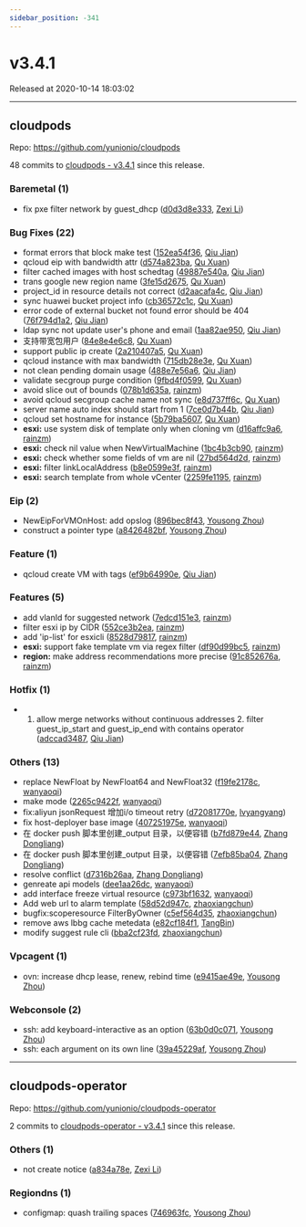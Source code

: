 ```yaml
---
sidebar_position: -341
---
```


# v3.4.1

Released at 2020-10-14 18:03:02

-----

## cloudpods

Repo: https://github.com/yunionio/cloudpods

48 commits to [cloudpods - v3.4.1] since this release.

### Baremetal (1)
- fix pxe filter network by guest_dhcp ([d0d3d8e333](https://github.com/yunionio/cloudpods/commit/d0d3d8e333128f1d81849a0f69fe04a6f48e6387), [Zexi Li](mailto:zexi.li@qq.com))

### Bug Fixes (22)
- format errors that block make test ([152ea54f36](https://github.com/yunionio/cloudpods/commit/152ea54f369e4b5646eed302f3a8a781d1d92ac2), [Qiu Jian](mailto:qiujian@yunionyun.com))
- qcloud eip with bandwidth attr ([d574a823ba](https://github.com/yunionio/cloudpods/commit/d574a823ba5aa3b733d4fdc78654cdbcfd4a89d1), [Qu Xuan](mailto:quxuan@yunionyun.com))
- filter cached images with host schedtag ([49887e540a](https://github.com/yunionio/cloudpods/commit/49887e540ac710e9f1fc520aa8bb84bb7121fcd1), [Qiu Jian](mailto:qiujian@yunionyun.com))
- trans google new region name ([3fe15d2675](https://github.com/yunionio/cloudpods/commit/3fe15d2675017d190f59b31729ecf78ae97afa7b), [Qu Xuan](mailto:quxuan@yunionyun.com))
- project_id in resource details not correct ([d2aacafa4c](https://github.com/yunionio/cloudpods/commit/d2aacafa4c6257c4a6d021e97d134abaf1bfb1de), [Qiu Jian](mailto:qiujian@yunionyun.com))
- sync huawei bucket project info ([cb36572c1c](https://github.com/yunionio/cloudpods/commit/cb36572c1c72f9f06efaee408673c974308999fa), [Qu Xuan](mailto:quxuan@yunionyun.com))
- error code of external bucket not found error should be 404 ([76f794d1a2](https://github.com/yunionio/cloudpods/commit/76f794d1a2805d65d9ff178954d65b8308bd5289), [Qiu Jian](mailto:qiujian@yunionyun.com))
- ldap sync not update user's phone and email ([1aa82ae950](https://github.com/yunionio/cloudpods/commit/1aa82ae950e70624380668d5e79ea4c1aa1bd88f), [Qiu Jian](mailto:qiujian@yunionyun.com))
- 支持带宽包用户 ([84e8e4e6c8](https://github.com/yunionio/cloudpods/commit/84e8e4e6c8e4167eaea77151321c205bb7f97516), [Qu Xuan](mailto:quxuan@yunionyun.com))
- support public ip create ([2a210407a5](https://github.com/yunionio/cloudpods/commit/2a210407a59e7ef90485683a75063a6aaa66b7fa), [Qu Xuan](mailto:quxuan@yunionyun.com))
- qcloud instance with max bandwidth ([715db28e3e](https://github.com/yunionio/cloudpods/commit/715db28e3ef78e98ddaaf178b386b6232b17b1e3), [Qu Xuan](mailto:quxuan@yunionyun.com))
- not clean pending domain usage ([488e7e56a6](https://github.com/yunionio/cloudpods/commit/488e7e56a682b0bd2c1f1de35b103e88e69f2e68), [Qiu Jian](mailto:qiujian@yunionyun.com))
- validate secgroup purge condition ([9fbd4f0599](https://github.com/yunionio/cloudpods/commit/9fbd4f05996d97850ea9ab6ba9279cc0dc0249ef), [Qu Xuan](mailto:quxuan@yunionyun.com))
- avoid slice out of bounds ([078b1d635a](https://github.com/yunionio/cloudpods/commit/078b1d635a35bc23c4628ba6ec39a5d1f7ede719), [rainzm](mailto:mjoycarry@gmail.com))
- avoid qcloud secgroup cache name not sync ([e8d737ff6c](https://github.com/yunionio/cloudpods/commit/e8d737ff6c91b50d931c3250d87d5484026b4aba), [Qu Xuan](mailto:quxuan@yunionyun.com))
- server name auto index should start from 1 ([7ce0d7b44b](https://github.com/yunionio/cloudpods/commit/7ce0d7b44b52cd123910111a0696ccdcbce5b0f0), [Qiu Jian](mailto:qiujian@yunionyun.com))
- qcloud set hostname for instance ([5b79ba5607](https://github.com/yunionio/cloudpods/commit/5b79ba560703da088c4566db7638cdef8237fb38), [Qu Xuan](mailto:quxuan@yunionyun.com))
- **esxi:** use system disk of template only when cloning vm ([d16affc9a6](https://github.com/yunionio/cloudpods/commit/d16affc9a6e95e1f6d14d091846cabe5daf9edca), [rainzm](mailto:mjoycarry@gmail.com))
- **esxi:** check nil value when NewVirtualMachine ([1bc4b3cb90](https://github.com/yunionio/cloudpods/commit/1bc4b3cb90644ae16586248e5eb111b56dc68c05), [rainzm](mailto:mjoycarry@gmail.com))
- **esxi:** check whether some fields of vm are nil ([27bd564d2d](https://github.com/yunionio/cloudpods/commit/27bd564d2dcfe3c760bb39a17b6c97169749effb), [rainzm](mailto:mjoycarry@gmail.com))
- **esxi:** filter linkLocalAddress ([b8e0599e3f](https://github.com/yunionio/cloudpods/commit/b8e0599e3fbb3a9cf36deb2b4396fa50dbfff96b), [rainzm](mailto:mjoycarry@gmail.com))
- **esxi:** search template from whole vCenter ([2259fe1195](https://github.com/yunionio/cloudpods/commit/2259fe1195ca638ba82ffa70b29ae3c2f4be7889), [rainzm](mailto:mjoycarry@gmail.com))

### Eip (2)
- NewEipForVMOnHost: add opslog ([896bec8f43](https://github.com/yunionio/cloudpods/commit/896bec8f43c539df59ad4b9f24a45b11dd1d7bfe), [Yousong Zhou](mailto:zhouyousong@yunionyun.com))
- construct a pointer type ([a8426482bf](https://github.com/yunionio/cloudpods/commit/a8426482bf4679a4e0b09c7f480d693e551e2f1f), [Yousong Zhou](mailto:zhouyousong@yunionyun.com))

### Feature (1)
- qcloud create VM with tags ([ef9b64990e](https://github.com/yunionio/cloudpods/commit/ef9b64990eed1f902cbdd142f4eb85fc771a2cc3), [Qiu Jian](mailto:qiujian@yunionyun.com))

### Features (5)
- add vlanId for suggested network ([7edcd151e3](https://github.com/yunionio/cloudpods/commit/7edcd151e3d500840eaa051429341171d36b94a2), [rainzm](mailto:mjoycarry@gmail.com))
- filter esxi ip by CIDR ([552ce3b2ea](https://github.com/yunionio/cloudpods/commit/552ce3b2ea27706d6d23a9cad76fc6e5f66db351), [rainzm](mailto:mjoycarry@gmail.com))
- add 'ip-list' for esxicli ([8528d79817](https://github.com/yunionio/cloudpods/commit/8528d79817e30a067c0f85cfc4da70b9f9a21bdb), [rainzm](mailto:mjoycarry@gmail.com))
- **esxi:** support fake template vm via regex filter ([df90d99bc5](https://github.com/yunionio/cloudpods/commit/df90d99bc5c26b524633f26338314a7ef7e665eb), [rainzm](mailto:mjoycarry@gmail.com))
- **region:** make address recommendations more precise ([91c852676a](https://github.com/yunionio/cloudpods/commit/91c852676a506e5d5602f697e2b6bc69e3569d82), [rainzm](mailto:mjoycarry@gmail.com))

### Hotfix (1)
- 1. allow merge networks without continuous addresses 2. filter guest_ip_start and guest_ip_end with contains operator ([adccad3487](https://github.com/yunionio/cloudpods/commit/adccad34872144cf5b7b5e59f7ca196930bd5565), [Qiu Jian](mailto:qiujian@yunionyun.com))

### Others (13)
- replace NewFloat by NewFloat64 and NewFloat32 ([f19fe2178c](https://github.com/yunionio/cloudpods/commit/f19fe2178c44ef6bed6ac2603c1849ae72d48898), [wanyaoqi](mailto:wanyaoqi@yunionyun.com))
- make mode ([2265c9422f](https://github.com/yunionio/cloudpods/commit/2265c9422f0f5a61a1643190aeaa72fbc5fc4f37), [wanyaoqi](mailto:wanyaoqi@yunionyun.com))
- fix:aliyun jsonRequest 增加i/o timeout retry ([d72081770e](https://github.com/yunionio/cloudpods/commit/d72081770e1e32021198192e90aa9981c5696c3c), [lvyangyang](mailto:lvyangyang@yunion.cn))
- fix host-deployer base image ([407251975e](https://github.com/yunionio/cloudpods/commit/407251975eba8f615b06d165a91f7d8babc7e216), [wanyaoqi](mailto:wanyaoqi@yunionyun.com))
- 在 docker push 脚本里创建_output 目录，以便容错 ([b7fd879e44](https://github.com/yunionio/cloudpods/commit/b7fd879e44756f80ffb323edc6fcca6eb3eee90a), [Zhang Dongliang](mailto:zhangdongliang@yunion.cn))
- 在 docker push 脚本里创建_output 目录，以便容错 ([7efb85ba04](https://github.com/yunionio/cloudpods/commit/7efb85ba042bfe10d433ebb741d252b2ac41ba6f), [Zhang Dongliang](mailto:zhangdongliang@yunion.cn))
- resolve conflict ([d7316b26aa](https://github.com/yunionio/cloudpods/commit/d7316b26aa6b19169a7dbda2bb2ddedb429c74cf), [Zhang Dongliang](mailto:zhangdongliang@yunion.cn))
- genreate api models ([dee1aa26dc](https://github.com/yunionio/cloudpods/commit/dee1aa26dc367b1bf65bdfa6e1f34ee38549f4cc), [wanyaoqi](mailto:wanyaoqi@yunionyun.com))
- add interface freeze virtual resource ([c973bf1632](https://github.com/yunionio/cloudpods/commit/c973bf16321ab35f34e3c8d0d6ebee013d0b0d06), [wanyaoqi](mailto:wanyaoqi@yunionyun.com))
- Add web url to alarm template ([58d52d947c](https://github.com/yunionio/cloudpods/commit/58d52d947ca8d5696efd5c6f3a75c81b1b05e07d), [zhaoxiangchun](mailto:1422928955@qq.com))
- bugfix:scoperesource FilterByOwner ([c5ef564d35](https://github.com/yunionio/cloudpods/commit/c5ef564d357def027675bccee598d973b8b1d800), [zhaoxiangchun](mailto:1422928955@qq.com))
- remove aws lbbg cache metedata ([e82cf184f1](https://github.com/yunionio/cloudpods/commit/e82cf184f11271a8994d647dfc833824a8e69cb7), [TangBin](mailto:tangbin@yunion.cn))
- modify suggest rule cli ([bba2cf23fd](https://github.com/yunionio/cloudpods/commit/bba2cf23fdea02baf9b37a74c25a3d431f533b11), [zhaoxiangchun](mailto:1422928955@qq.com))

### Vpcagent (1)
- ovn: increase dhcp lease, renew, rebind time ([e9415ae49e](https://github.com/yunionio/cloudpods/commit/e9415ae49e994d28b21b3bb0b771915a98bfe31b), [Yousong Zhou](mailto:zhouyousong@yunionyun.com))

### Webconsole (2)
- ssh: add keyboard-interactive as an option ([63b0d0c071](https://github.com/yunionio/cloudpods/commit/63b0d0c071d419c4bd01f0f6bc7463682e04136c), [Yousong Zhou](mailto:zhouyousong@yunionyun.com))
- ssh: each argument on its own line ([39a45229af](https://github.com/yunionio/cloudpods/commit/39a45229afccc0b3d78825d730434121ac04987d), [Yousong Zhou](mailto:zhouyousong@yunionyun.com))

[cloudpods - v3.4.1]: https://github.com/yunionio/cloudpods/compare/v3.4.0...v3.4.1
-----

## cloudpods-operator

Repo: https://github.com/yunionio/cloudpods-operator

2 commits to [cloudpods-operator - v3.4.1] since this release.

### Others (1)
- not create notice ([a834a78e](https://github.com/yunionio/cloudpods-operator/commit/a834a78e6899d8bbc43c4f7638914689f0e3eceb), [Zexi Li](mailto:zexi.li@qq.com))

### Regiondns (1)
- configmap: quash trailing spaces ([746963fc](https://github.com/yunionio/cloudpods-operator/commit/746963fc0749ba1a881f16f5834fdc197e2b0cd2), [Yousong Zhou](mailto:zhouyousong@yunionyun.com))

[cloudpods-operator - v3.4.1]: https://github.com/yunionio/cloudpods-operator/compare/v3.4.0...v3.4.1

